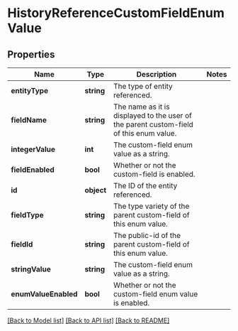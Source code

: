 # HistoryReferenceCustomFieldEnumValue

## Properties
Name | Type | Description | Notes
------------ | ------------- | ------------- | -------------
**entityType** | **string** | The type of entity referenced. | 
**fieldName** | **string** | The name as it is displayed to the user of the parent custom-field of this enum value. | 
**integerValue** | **int** | The custom-field enum value as a string. | 
**fieldEnabled** | **bool** | Whether or not the custom-field is enabled. | 
**id** | **object** | The ID of the entity referenced. | 
**fieldType** | **string** | The type variety of the parent custom-field of this enum value. | 
**fieldId** | **string** | The public-id of the parent custom-field of this enum value. | 
**stringValue** | **string** | The custom-field enum value as a string. | 
**enumValueEnabled** | **bool** | Whether or not the custom-field enum value is enabled. | 

[[Back to Model list]](../../README.md#documentation-for-models) [[Back to API list]](../../README.md#documentation-for-api-endpoints) [[Back to README]](../../README.md)

